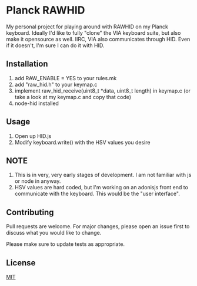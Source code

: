 # Planck RAWHID
My personal project for playing around with RAWHID on my Planck keyboard. Ideally I'd like to fully "clone" the VIA keyboard suite, but also make it opensource as well. IIRC, VIA also communicates through HID. Even if it doesn't, I'm sure I can do it with HID.

## Installation

1) add RAW_ENABLE = YES to your rules.mk
2) add "raw_hid.h" to your keymap.c 
3) implement raw_hid_receive(uint8_t *data, uint8_t length) in keymap.c (or take a look at my keymap.c and copy that code)
4) node-hid installed

## Usage
1) Open up HID.js
2) Modify keyboard.write() with the HSV values you desire

## NOTE
1) This is in very, very early stages of development. I am not familiar with js or node in anyway.
2) HSV values are hard coded, but I'm working on an adonisjs front end to communicate with the keyboard. This would be the "user interface".


## Contributing
Pull requests are welcome. For major changes, please open an issue first to discuss what you would like to change.

Please make sure to update tests as appropriate.

## License
[MIT](https://choosealicense.com/licenses/mit/)
